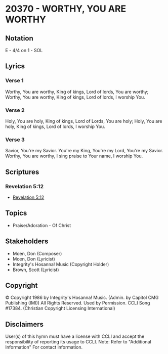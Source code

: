 # 20370 - WORTHY, YOU ARE WORTHY

## Notation

E - 4/4 on 1 - SOL

## Lyrics

### Verse 1

Worthy, You are worthy, King of kings, Lord of lords, You are worthy; Worthy, You are worthy, King of kings, Lord of lords, I worship You.

### Verse 2

Holy, You are holy, King of kings, Lord of Lords, You are holy; Holy, You are holy, King of kings, Lord of lords, I worship You.

### Verse 3

Savior, You're my Savior. You're my King, You're my Lord, You're my Savior. Worthy, You are worthy, I sing praise to Your name, I worship You.


## Scriptures

### Revelation 5:12

- [Revelation 5:12](https://www.biblegateway.com/passage/?search=Revelation%205%3A12)


## Topics

- Praise/Adoration - Of Christ

## Stakeholders

- Moen, Don (Composer)
- Moen, Don (Lyricist)
- Integrity's Hosanna! Music (Copyright Holder)
- Brown, Scott (Lyricist)

## Copyright

© Copyright 1986 by Integrity's Hosanna! Music. (Admin. by Capitol CMG Publishing (IMI)) All Rights Reserved. Used by Permission. CCLI Song #17384.
(Christian Copyright Licensing International)

## Disclaimers

User(s) of this hymn must have a license with CCLI and accept the responsibility of reporting its usage to CCLI.
Note: Refer to "Additional Information" For contact information.

